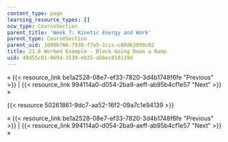 ```yaml
---
content_type: page
learning_resource_types: []
ocw_type: CourseSection
parent_title: 'Week 7: Kinetic Energy and Work'
parent_type: CourseSection
parent_uid: 1099b766-7930-f7e5-1ccc-c80d63899c02
title: 21.6 Worked Example - Block Going Down a Ramp
uid: 40d55c01-9694-3538-eb35-abbec810119d
---
```


« {{< resource_link be1a2528-08e7-ef33-7820-3d4b1748f6fe "Previous" >}} | {{< resource_link 994114a0-d054-2ba9-aeff-ab95b4cf1e57 "Next" >}} »

{{< resource 50261861-9dc7-aa52-16f2-09a7c1e94139 >}}

« {{< resource_link be1a2528-08e7-ef33-7820-3d4b1748f6fe "Previous" >}} | {{< resource_link 994114a0-d054-2ba9-aeff-ab95b4cf1e57 "Next" >}} »